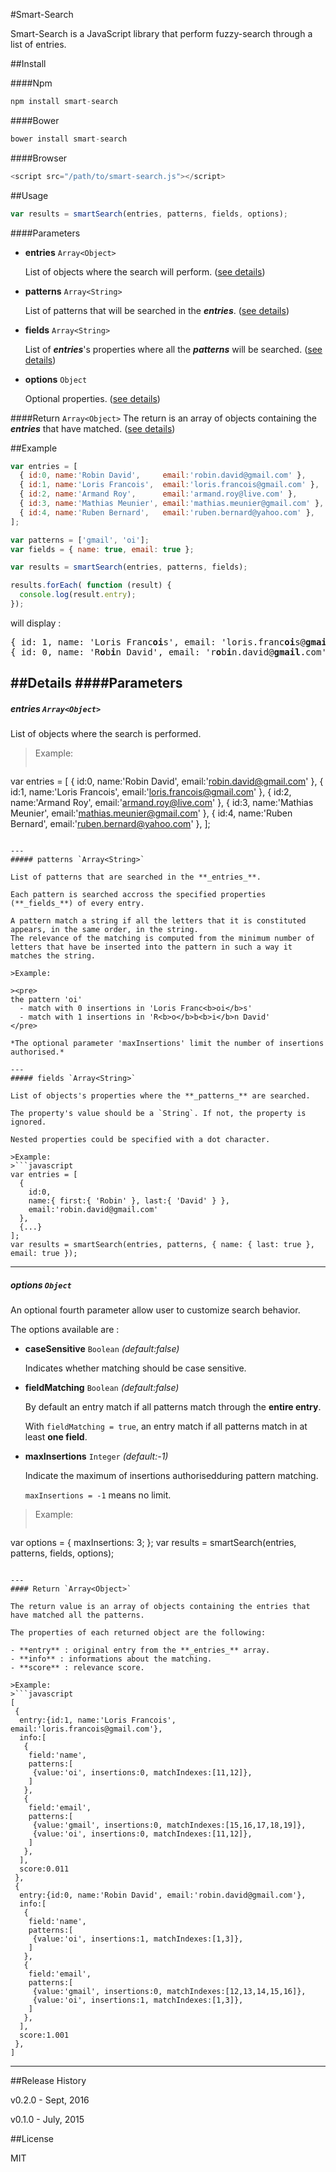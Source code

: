 #Smart-Search

Smart-Search is a JavaScript library that perform fuzzy-search through a list of entries.

##Install

####Npm
```javascript
npm install smart-search
```

####Bower
```javascript
bower install smart-search
```

####Browser
```javascript
<script src="/path/to/smart-search.js"></script>
```

##Usage

```javascript
var results = smartSearch(entries, patterns, fields, options);
```

####Parameters

- **entries** `Array<Object>`

    List of objects where the search will perform. ([see details](#entries))

- **patterns** `Array<String>`

    List of patterns that will be searched in the **_entries_**. ([see details](#patterns))

- **fields** `Array<String>`

    List of **_entries_**'s properties where all the **_patterns_** will be searched. ([see details](#fields))

- **options** `Object`

    Optional properties. ([see details](#options))



####Return `Array<Object>`
The return is an array of objects containing the **_entries_** that have matched. ([see details](#Return))

##Example
```javascript
var entries = [
  { id:0, name:'Robin David',     email:'robin.david@gmail.com' },
  { id:1, name:'Loris Francois',  email:'loris.francois@gmail.com' },
  { id:2, name:'Armand Roy',      email:'armand.roy@live.com' },
  { id:3, name:'Mathias Meunier', email:'mathias.meunier@gmail.com' },
  { id:4, name:'Ruben Bernard',   email:'ruben.bernard@yahoo.com' },
];

var patterns = ['gmail', 'oi'];
var fields = { name: true, email: true };

var results = smartSearch(entries, patterns, fields);

results.forEach( function (result) {
  console.log(result.entry);
});
```
will display :
<pre>
{ id: 1, name: 'Loris Franc<b>oi</b>s', email: 'loris.franc<b>oi</b>s@<b>gmail</b>.com' }
{ id: 0, name: 'R<b>o</b>b<b>i</b>n David', email: 'r<b>o</b>b<b>i</b>n.david@<b>gmail</b>.com' }
</pre>

##Details
####Parameters
---
##### entries `Array<Object>`

List of objects where the search is performed.

>Example:
>```javascript
var entries = [
  { id:0, name:'Robin David',     email:'robin.david@gmail.com' },
  { id:1, name:'Loris Francois',  email:'loris.francois@gmail.com' },
  { id:2, name:'Armand Roy',      email:'armand.roy@live.com' },
  { id:3, name:'Mathias Meunier', email:'mathias.meunier@gmail.com' },
  { id:4, name:'Ruben Bernard',   email:'ruben.bernard@yahoo.com' },
];
```

---
##### patterns `Array<String>`

List of patterns that are searched in the **_entries_**.

Each pattern is searched accross the specified properties (**_fields_**) of every entry.

A pattern match a string if all the letters that it is constituted appears, in the same order, in the string.
The relevance of the matching is computed from the minimum number of letters that have be inserted into the pattern in such a way it matches the string.

>Example:

><pre>
the pattern 'oi'
  - match with 0 insertions in 'Loris Franc<b>oi</b>s'
  - match with 1 insertions in 'R<b>o</b>b<b>i</b>n David'
</pre>

*The optional parameter 'maxInsertions' limit the number of insertions authorised.*

---
##### fields `Array<String>`

List of objects's properties where the **_patterns_** are searched.

The property's value should be a `String`. If not, the property is ignored.

Nested properties could be specified with a dot character.

>Example:
>```javascript
var entries = [
  {
    id:0,
    name:{ first:{ 'Robin' }, last:{ 'David' } },
    email:'robin.david@gmail.com'
  },
  {...}
];
var results = smartSearch(entries, patterns, { name: { last: true }, email: true });
```

---
##### options `Object`

An optional fourth parameter allow user to customize search behavior.

The options available are :
- **caseSensitive** `Boolean` *(default:false)*

    Indicates whether matching should be case sensitive.

- **fieldMatching** `Boolean` *(default:false)*

    By default an entry match if all patterns match through the **entire entry**.

    With `fieldMatching = true`, an entry match if all patterns match in at least **one field**.

- **maxInsertions** `Integer` *(default:-1)*

	Indicate the maximum of insertions authorisedduring pattern matching.

	`maxInsertions = -1` means no limit.

>Example:
>```javascript
var options = {
	maxInsertions: 3;
};
var results = smartSearch(entries, patterns, fields, options);
```

---
#### Return `Array<Object>`

The return value is an array of objects containing the entries that have matched all the patterns.

The properties of each returned object are the following:

- **entry** : original entry from the **_entries_** array.
- **info** : informations about the matching.
- **score** : relevance score.

>Example:
>```javascript
[
 {
  entry:{id:1, name:'Loris Francois', email:'loris.francois@gmail.com'},
  info:[
   {
    field:'name',
    patterns:[
     {value:'oi', insertions:0, matchIndexes:[11,12]},
    ]
   },
   {
    field:'email',
    patterns:[
     {value:'gmail', insertions:0, matchIndexes:[15,16,17,18,19]},
     {value:'oi', insertions:0, matchIndexes:[11,12]},
    ]
   },
  ],
  score:0.011
 },
 {
  entry:{id:0, name:'Robin David', email:'robin.david@gmail.com'},
  info:[
   {
    field:'name',
    patterns:[
     {value:'oi', insertions:1, matchIndexes:[1,3]},
    ]
   },
   {
    field:'email',
    patterns:[
     {value:'gmail', insertions:0, matchIndexes:[12,13,14,15,16]},
     {value:'oi', insertions:1, matchIndexes:[1,3]},
    ]
   },
  ],
  score:1.001
 },
]
```

---

##Release History

v0.2.0 - Sept, 2016

v0.1.0 - July, 2015

##License

MIT

